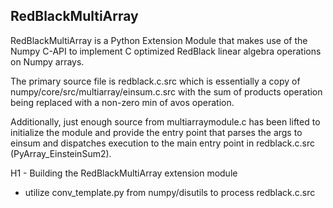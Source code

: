 RedBlackMultiArray
------------------

RedBlackMultiArray is a Python Extension Module that makes use
of the Numpy C-API to implement C optimized RedBlack linear algebra
operations on Numpy arrays. 

The primary source file is redblack.c.src which is
essentially a copy of numpy/core/src/multiarray/einsum.c.src with
the sum of products operation being replaced with a non-zero min of
avos operation.

Additionally, just enough source from multiarraymodule.c has been lifted
to initialize the module and provide the entry point that parses the 
args to einsum and dispatches execution to the main entry point in
redblack.c.src (PyArray_EinsteinSum2).

H1 - Building the RedBlackMultiArray extension module

* utilize conv_template.py from numpy/disutils to process redblack.c.src